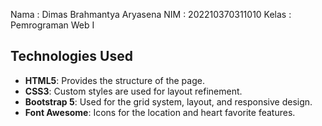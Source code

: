 Nama   : Dimas Brahmantya Aryasena
NIM    : 202210370311010
Kelas  : Pemrograman Web I

## Technologies Used

- **HTML5**: Provides the structure of the page.
- **CSS3**: Custom styles are used for layout refinement.
- **Bootstrap 5**: Used for the grid system, layout, and responsive design.
- **Font Awesome**: Icons for the location and heart favorite features.
